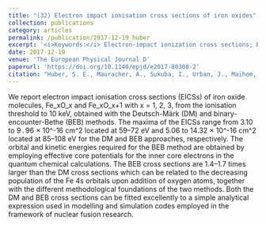 ```yaml
---
title: "(32) Electron impact ionisation cross sections of iron oxides"
collection: publications
category: articles
permalink: /publication/2017-12-19_huber
excerpt: '<i>Keywords:</i> Electron-impact ionization cross sections; Binary-encounter-Bethe method; Deutsch-Märk method; Iron oxides'
date: 2017-12-19
venue: 'The European Physical Journal D'
paperurl: 'https://doi.org/10.1140/epjd/e2017-80308-2'
citation: "Huber, S. E., Mauracher, A., Sukuba, I., Urban, J., Maihom, T., & Probst, M. (2017). Electron impact ionisation cross sections of iron oxides. <i>The European Physical Journal D, 71</i>, 335."
---
```


We report electron impact ionisation cross sections (EICSs) of iron oxide molecules, Fe_xO_x and Fe_xO_x+1 with x = 1, 2, 3, from the ionisation threshold to 10 keV, obtained with the Deutsch-Märk (DM) and binary-encounter-Bethe (BEB) methods. The maxima of the EICSs range from 3.10 to 9 . 96 × 10^-16 cm^2 located at 59–72 eV and 5.06 to 14.32 × 10^-16 cm^2 located at 85–108 eV for the DM and BEB approaches, respectively. The orbital and kinetic energies required for the BEB method are obtained by employing effective core potentials for the inner core electrons in the quantum chemical calculations. The BEB cross sections are 1.4–1.7 times larger than the DM cross sections which can be related to the decreasing population of the Fe 4s orbitals upon addition of oxygen atoms, together with the different methodological foundations of the two methods. Both the DM and BEB cross sections can be fitted excellently to a simple analytical expression used in modelling and simulation codes employed in the framework of nuclear fusion research.